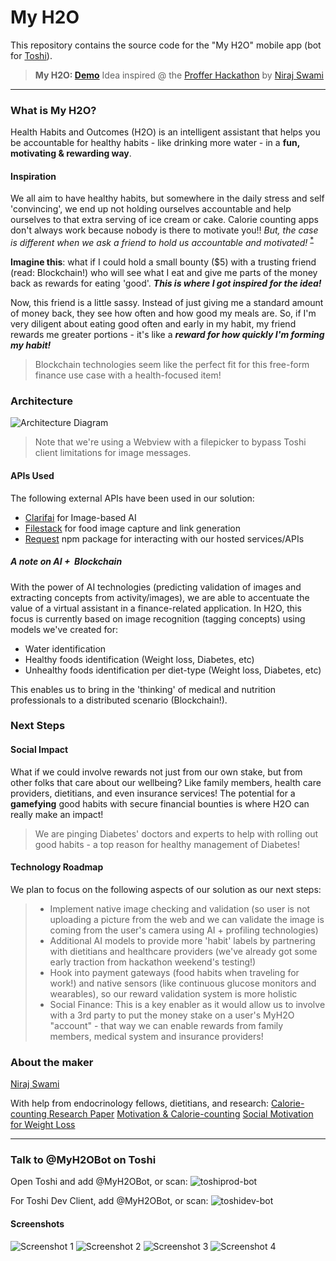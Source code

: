My H2O
===================
This repository contains the source code for the "My H2O" mobile app (bot for [Toshi](https://toshi.org "Toshi")).
>**My H2O: [Demo](https://www.youtube.com/watch?v=_F4tKmcMMEc)**
>Idea inspired @ the [Proffer Hackathon](https://proffer.network/hackathon) by [Niraj Swami](https://twitter.com/nswami)

----------

### What is My H2O?
Health Habits and Outcomes (H2O) is an intelligent assistant that helps you be accountable for healthy habits - like drinking more water - in a **fun, motivating & rewarding way**.

#### **Inspiration**
We all aim to have healthy habits, but somewhere in the daily stress and self 'convincing', we end up not holding ourselves accountable and help ourselves to that extra serving of ice cream or cake. Calorie counting apps don't always work because nobody is there to motivate you!! _But, the case is different when we ask a friend to hold us accountable and motivated!_ <sup>[*](https://www.ncbi.nlm.nih.gov/pubmed/28286739)</sup>

**Imagine this**: what if I could hold a small bounty ($5) with a trusting friend (read: Blockchain!) who will see what I eat and give me parts of the money back as rewards for eating 'good'. **_This is where I got inspired for the idea!_**

Now, this friend is a little sassy. Instead of just giving me a standard amount of money back, they see how often and how good my meals are. So, if I'm very diligent about eating good often and early in my habit, my friend rewards me greater portions - it's like a _**reward for how quickly I'm forming my habit!**_

> Blockchain technologies seem like the perfect fit for this free-form finance use case with a health-focused item!

### Architecture
![Architecture Diagram](https://user-images.githubusercontent.com/567670/32739369-98f8b2ce-c86d-11e7-993d-42b142502507.png)
> Note that we're using a Webview with a filepicker to bypass Toshi client limitations for image messages.

#### APIs Used
The following external APIs have been used in our solution:
- [Clarifai](https://clarifai.com) for Image-based AI
- [Filestack](https://www.filestack.com) for food image capture and link generation
- [Request](https://github.com/request/request) npm package for interacting with our hosted services/APIs

##### A note on AI&nbsp;+ &nbsp;Blockchain
With the power of AI technologies (predicting validation of images and extracting concepts from activity/images), we are able to accentuate the value of a virtual assistant in a finance-related application. In H2O, this focus is currently based on image recognition (tagging concepts) using models we've created for:
- Water identification
- Healthy foods identification (Weight loss, Diabetes, etc)
- Unhealthy foods identification per diet-type (Weight loss, Diabetes, etc)

This enables us to bring in the 'thinking' of medical and nutrition professionals to a distributed scenario (Blockchain!).

### **Next Steps**
#### Social Impact
What if we could involve rewards not just from our own stake, but from other folks that care about our wellbeing? Like family members, health care providers, dietitians, and even insurance services! The potential for a __gamefying__ good habits with secure financial bounties is where H2O can really make an impact!

> We are pinging Diabetes' doctors and experts to help with rolling out good habits - a top reason for healthy management of Diabetes!  

#### Technology Roadmap

We plan to focus on the following aspects of our solution as our next steps:
>- Implement native image checking and validation (so user is not uploading a picture from the web and we can validate the image is coming from the user's camera using AI + profiling technologies)
>- Additional AI models to provide more 'habit' labels by partnering with dietitians and healthcare providers (we've already got some early traction from hackathon weekend's testing!)
>- Hook into payment gateways (food habits when traveling for work!) and native sensors (like continuous glucose monitors and wearables), so our reward validation system is more holistic
>- Social Finance: This is a key enabler as it would allow us to involve with a 3rd party to put the money stake on a user's MyH2O "account" - that way we can enable rewards from family members, medical system and insurance providers!

### About the maker
[Niraj Swami](https://www.linkedin.com/in/nirajswami)

With help from endocrinology fellows, dietitians, and research:
[Calorie-counting Research Paper](https://www.semanticscholar.org/paper/Calorie-counting-compared-to-exchange-system-diets-Wing-Nowalk/cd91680eeb70836ae9f92bc5d06ad2308dce3d14)
[Motivation & Calorie-counting](https://www.ncbi.nlm.nih.gov/pubmed/28286739)
[Social Motivation for Weight Loss](https://www.ncbi.nlm.nih.gov/pubmed/29125393)

----------
### Talk to @MyH2OBot on Toshi
Open Toshi and add @MyH2OBot, or scan:
![toshiprod-bot](https://user-images.githubusercontent.com/567670/32739734-cb00477c-c86e-11e7-85f8-bb80625f0b14.png)

For Toshi Dev Client, add @MyH2OBot, or scan:
![toshidev-bot](https://user-images.githubusercontent.com/567670/32739741-d143296a-c86e-11e7-9a88-cdfb8246fcc6.png)

#### Screenshots
![Screenshot 1](https://user-images.githubusercontent.com/567670/32739480-ffc349c4-c86d-11e7-9737-2e44cc40fe86.PNG)
![Screenshot 2](https://user-images.githubusercontent.com/567670/32739479-ffb89c54-c86d-11e7-8da0-28a1a10a8621.PNG)
![Screenshot 3](https://user-images.githubusercontent.com/567670/32739478-ffa69c84-c86d-11e7-9bb6-8ef99aa074c1.PNG)
![Screenshot 4](https://user-images.githubusercontent.com/567670/32739477-ff954128-c86d-11e7-9c19-012a533f4a82.PNG)
